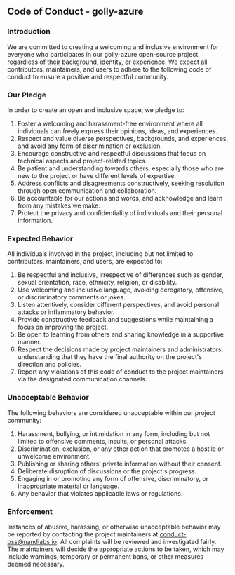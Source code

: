 ## Code of Conduct - golly-azure

### Introduction

We are committed to creating a welcoming and inclusive environment for everyone
who participates in our golly-azure open-source project, regardless of their
background, identity, or experience. We expect all contributors, maintainers,
and users to adhere to the following code of conduct to ensure a positive and
respectful community.

### Our Pledge

In order to create an open and inclusive space, we pledge to:

1. Foster a welcoming and harassment-free environment where all individuals can
   freely express their opinions, ideas, and experiences.
2. Respect and value diverse perspectives, backgrounds, and experiences, and
   avoid any form of discrimination or exclusion.
3. Encourage constructive and respectful discussions that focus on technical
   aspects and project-related topics.
4. Be patient and understanding towards others, especially those who are new to
   the project or have different levels of expertise.
5. Address conflicts and disagreements constructively, seeking resolution
   through open communication and collaboration.
6. Be accountable for our actions and words, and acknowledge and learn from any
   mistakes we make.
7. Protect the privacy and confidentiality of individuals and their personal
   information.

### Expected Behavior

All individuals involved in the project, including but not limited to
contributors, maintainers, and users, are expected to:

1. Be respectful and inclusive, irrespective of differences such as gender,
   sexual orientation, race, ethnicity, religion, or disability.
2. Use welcoming and inclusive language, avoiding derogatory, offensive, or
   discriminatory comments or jokes.
3. Listen attentively, consider different perspectives, and avoid personal
   attacks or inflammatory behavior.
4. Provide constructive feedback and suggestions while maintaining a focus on
   improving the project.
5. Be open to learning from others and sharing knowledge in a supportive manner.
6. Respect the decisions made by project maintainers and administrators,
   understanding that they have the final authority on the project's direction
   and policies.
7. Report any violations of this code of conduct to the project maintainers via
   the designated communication channels.

### Unacceptable Behavior

The following behaviors are considered unacceptable within our project
community:

1. Harassment, bullying, or intimidation in any form, including but not limited
   to offensive comments, insults, or personal attacks.
2. Discrimination, exclusion, or any other action that promotes a hostile or
   unwelcome environment.
3. Publishing or sharing others' private information without their consent.
4. Deliberate disruption of discussions or the project's progress.
5. Engaging in or promoting any form of offensive, discriminatory, or
   inappropriate material or language.
6. Any behavior that violates applicable laws or regulations.

### Enforcement

Instances of abusive, harassing, or otherwise unacceptable behavior may be
reported by contacting the project maintainers at
[conduct-oss@nandlabs.io](mailto:conduct-oss@nandlabs.io). All complaints will
be reviewed and investigated fairly. The maintainers will decide the appropriate actions to be taken, which may
include warnings, temporary or permanent bans, or other measures deemed
necessary.
